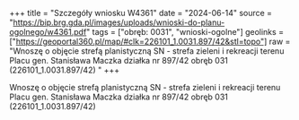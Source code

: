 +++
title = "Szczegóły wniosku W4361"
date = "2024-06-14"
source = "https://bip.brg.gda.pl/images/uploads/wnioski-do-planu-ogolnego/w4361.pdf"
tags = ["obręb: 0031", "wnioski-ogolne"]
geolinks = ["https://geoportal360.pl/map/#clk=226101_1.0031.897/42&stl=topo"]
raw = "Wnoszę o objęcie strefą planistyczną SN - strefa zieleni i rekreacji terenu Placu gen. Stanisława Maczka działka nr 897/42 obręb 031 (226101_1.0031.897/42) "
+++

Wnoszę o objęcie strefą planistyczną SN - strefa zieleni i rekreacji terenu Placu gen.
Stanisława Maczka działka nr 897/42 obręb 031 (226101_1.0031.897/42)



